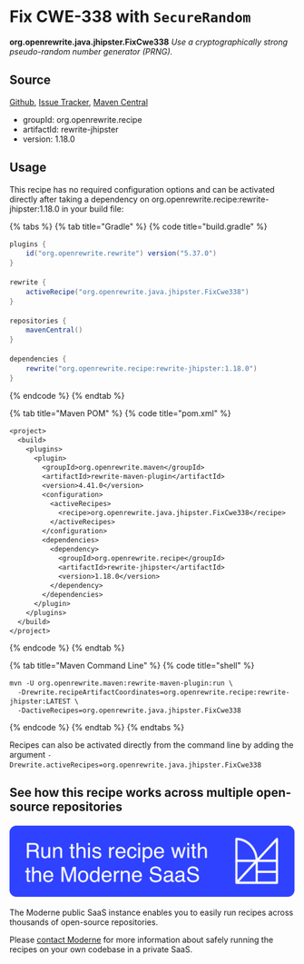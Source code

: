 # Fix CWE-338 with `SecureRandom`

**org.openrewrite.java.jhipster.FixCwe338**
_Use a cryptographically strong pseudo-random number generator (PRNG)._

## Source

[Github](https://github.com/openrewrite/rewrite-jhipster/blob/main/src/main/java/org/openrewrite/java/jhipster/FixCwe338.java), [Issue Tracker](https://github.com/openrewrite/rewrite-jhipster/issues), [Maven Central](https://search.maven.org/artifact/org.openrewrite.recipe/rewrite-jhipster/1.18.0/jar)

* groupId: org.openrewrite.recipe
* artifactId: rewrite-jhipster
* version: 1.18.0


## Usage

This recipe has no required configuration options and can be activated directly after taking a dependency on org.openrewrite.recipe:rewrite-jhipster:1.18.0 in your build file:

{% tabs %}
{% tab title="Gradle" %}
{% code title="build.gradle" %}
```groovy
plugins {
    id("org.openrewrite.rewrite") version("5.37.0")
}

rewrite {
    activeRecipe("org.openrewrite.java.jhipster.FixCwe338")
}

repositories {
    mavenCentral()
}

dependencies {
    rewrite("org.openrewrite.recipe:rewrite-jhipster:1.18.0")
}
```
{% endcode %}
{% endtab %}

{% tab title="Maven POM" %}
{% code title="pom.xml" %}
```markup
<project>
  <build>
    <plugins>
      <plugin>
        <groupId>org.openrewrite.maven</groupId>
        <artifactId>rewrite-maven-plugin</artifactId>
        <version>4.41.0</version>
        <configuration>
          <activeRecipes>
            <recipe>org.openrewrite.java.jhipster.FixCwe338</recipe>
          </activeRecipes>
        </configuration>
        <dependencies>
          <dependency>
            <groupId>org.openrewrite.recipe</groupId>
            <artifactId>rewrite-jhipster</artifactId>
            <version>1.18.0</version>
          </dependency>
        </dependencies>
      </plugin>
    </plugins>
  </build>
</project>
```
{% endcode %}
{% endtab %}

{% tab title="Maven Command Line" %}
{% code title="shell" %}
```shell
mvn -U org.openrewrite.maven:rewrite-maven-plugin:run \
  -Drewrite.recipeArtifactCoordinates=org.openrewrite.recipe:rewrite-jhipster:LATEST \
  -DactiveRecipes=org.openrewrite.java.jhipster.FixCwe338
```
{% endcode %}
{% endtab %}
{% endtabs %}

Recipes can also be activated directly from the command line by adding the argument `-Drewrite.activeRecipes=org.openrewrite.java.jhipster.FixCwe338`

## See how this recipe works across multiple open-source repositories

[![Moderne Link Image](/.gitbook/assets/ModerneRecipeButton.png)](https://public.moderne.io/recipes/org.openrewrite.java.jhipster.FixCwe338)

The Moderne public SaaS instance enables you to easily run recipes across thousands of open-source repositories.

Please [contact Moderne](https://moderne.io/product) for more information about safely running the recipes on your own codebase in a private SaaS.
